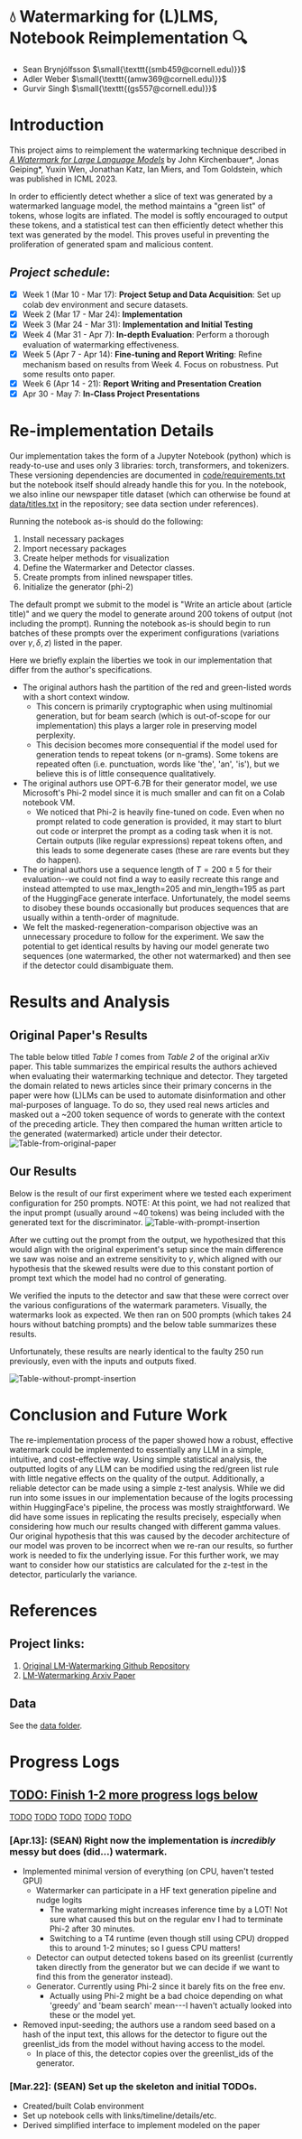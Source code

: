 💧 **Watermarking for (L)LMS, Notebook Reimplementation** 🔍
===
- Sean Brynjólfsson $\small{\texttt{(smb459@cornell.edu)}}$
- Adler Weber $\small{\texttt{(amw369@cornell.edu)}}$
- Gurvir Singh $\small{\texttt{(gs557@cornell.edu)}}$



# Introduction

This project aims to reimplement the watermarking technique described in [*A Watermark for Large Language Models*](https://arxiv.org/abs/2301.10226) by John Kirchenbauer*, Jonas Geiping*, Yuxin Wen, Jonathan Katz, Ian Miers, and Tom Goldstein, which was published in ICML 2023.

In order to efficiently detect whether a slice of text was generated by a watermarked language model, the method maintains a "green list" of tokens, whose logits are inflated. The model is softly encouraged to output these tokens, and a statistical test can then efficiently detect whether this text was generated by the model. This proves useful in preventing the proliferation of generated spam and malicious content.

## *Project schedule*:

- [x] Week 1 (Mar 10 - Mar 17): **Project Setup and Data Acquisition**: Set up colab dev environment and secure datasets.
- [x] Week 2 (Mar 17 - Mar 24): **Implementation**
- [x] Week 3 (Mar 24 - Mar 31): **Implementation and Initial Testing**
- [x] Week 4 (Mar 31 - Apr 7):  **In-depth Evaluation**: Perform a thorough evaluation of watermarking effectiveness.
- [x] Week 5 (Apr 7 - Apr 14): **Fine-tuning and Report Writing**: Refine mechanism based on results from Week 4. Focus on robustness. Put some results onto paper.
- [x] Week 6 (Apr 14 - 21): **Report Writing and Presentation Creation**
- [x] Apr 30 - May 7: **In-Class Project Presentations**

# Re-implementation Details
Our implementation takes the form of a Jupyter Notebook (python) which is ready-to-use and uses only 3 libraries: torch, transformers, and tokenizers. These versioning dependencies are documented in [code/requirements.txt](./code/requirements.txt) but the notebook itself should already handle this for you. In the notebook, we also inline our newspaper title dataset (which can otherwise be found at [data/titles.txt](./data/titles.txt) in the repository; see data section under references). 

Running the notebook as-is should do the following:
1. Install necessary packages
2. Import necessary packages
3. Create helper methods for visualization
4. Define the Watermarker and Detector classes.
5. Create prompts from inlined newspaper titles.
6. Initialize the generator (phi-2)

The default prompt we submit to the model is "Write an article about (article title)" and we query the model to generate around 200 tokens of output (not including the prompt). Running the notebook as-is should begin to run batches of these prompts over the experiment configurations (variations over $\gamma, \delta, z$) listed in the paper. 

Here we briefly explain the liberties we took in our implementation that differ from the author's specifications.
* The original authors hash the partition of the red and green-listed words with a short context window. 
    * This concern is primarily cryptographic when using multinomial generation, but for beam search (which is out-of-scope for our implementation) this plays a larger role in preserving model perplexity. 
    * This decision becomes more consequential if the model used for generation tends to repeat tokens (or n-grams). Some tokens are repeated often (i.e. punctuation, words like 'the', 'an', 'is'), but we believe this is of little consequence qualitatively.
* The original authors use OPT-6.7B for their generator model, we use Microsoft's Phi-2 model since it is much smaller and can fit on a Colab notebook VM. 
    * We noticed that Phi-2 is heavily fine-tuned on code. Even when no prompt related to code generation is provided, it may start to blurt out code or interpret the prompt as a coding task when it is not. Certain outputs (like regular expressions) repeat tokens often, and this leads to some degenerate cases (these are rare events but they do happen).
* The original authors use a sequence length of $T=200\pm5$ for their evaluation--we could not find a way to easily recreate this range and instead attempted to use max_length=$205$ and min_length=$195$ as part of the HuggingFace generate interface. Unfortunately, the model seems to disobey these bounds occasionally but produces sequences that are usually within a tenth-order of magnitude.
* We felt the masked-regeneration-comparison objective was an unnecessary procedure to follow for the experiment. We saw the potential to get identical results by having our model generate two sequences (one watermarked, the other not watermarked) and then see if the detector could disambiguate them.

# Results and Analysis

## Original Paper's Results
The table below titled *Table 1* comes from *Table 2* of the original arXiv paper. This table summarizes the empirical results the authors achieved when evaluating their watermarking technique and detector. They targeted the domain related to news articles since their primary concerns in the paper were how (L)LMs can be used to automate disinformation and other mal-purposes of language. To do so, they used real news articles and masked out a ~200 token sequence of words to generate with the context of the preceding article. They then compared the human written article to the generated (watermarked) article under their detector. 
![Table-from-original-paper](./images/table1.png)

## Our Results
Below is the result of our first experiment where we tested each experiment configuration for 250 prompts. NOTE: At this point, we had not realized that the input prompt (usually around ~40 tokens) was being included with the generated text for the discriminator.
![Table-with-prompt-insertion](./images/table2.png)

After we cutting out the prompt from the output, we hypothesized that this would align with the original experiment's setup since the main difference we saw was noise and an extreme sensitivity to $\gamma$, which aligned with our hypothesis that the skewed results were due to this constant portion of prompt text which the model had no control of generating. 

We verified the inputs to the detector and saw that these were correct over the various configurations of the watermark parameters. Visually, the watermarks look as expected. We then ran on 500 prompts (which takes 24 hours without batching prompts) and the below table summarizes these results. 

Unfortunately, these results are nearly identical to the faulty 250 run previously, even with the inputs and outputs fixed.

![Table-without-prompt-insertion](./images/table3.png)

# Conclusion and Future Work

The re-implementation process of the paper showed how a robust, effective watermark could be implemented to essentially any LLM in a simple, intuitive, and cost-effective way. Using simple statistical analysis, the outputted logits of any LLM can be modified using the red/green list rule with little negative effects on the quality of the output. Additionally, a reliable detector can be made using a simple z-test analysis. While we did run into some issues in our implementation because of the logits processing within HuggingFace's pipeline, the process was mostly straightforward. We did have some issues in replicating the results precisely, especially when considering how much our results changed with different gamma values. Our original hypothesis that this was caused by the decoder architecture of our model was proven to be incorrect when we re-ran our results, so further work is needed to fix the underlying issue. For this further work, we may want to consider how our statistics are calculated for the z-test in the detector, particularly the variance.

# References
## Project links:
1. [Original LM-Watermarking Github Repository](https://github.com/jwkirchenbauer/lm-watermarking/tree/main)
2. [LM-Watermarking Arxiv Paper](https://arxiv.org/abs/2301.10226)
## Data
See the [data folder](./data).

# Progress Logs

## [TODO: Finish 1-2 more progress logs below]()
[TODO]()
[TODO]()
[TODO]()
[TODO]()
[TODO]()

### [Apr.13]: (**SEAN**) Right now the implementation is *incredibly* messy but does (did...) watermark.
* Implemented minimal version of everything (on CPU, haven't tested GPU)
  * Watermarker can participate in a HF text generation pipeline and nudge logits
    * The watermarking might increases inference time by a LOT! Not sure what caused this but on the regular env I had to terminate Phi-2 after 30 minutes.
    * Switching to a T4 runtime (even though still using CPU) dropped this to around 1-2 minutes; so I guess CPU matters!
  * Detector can output detected tokens based on its greenlist (currently taken directly from the generator but we can decide if we want to find this from the generator instead).
  * Generator. Currently using Phi-2 since it barely fits on the free env.
    * Actually using Phi-2 might be a bad choice depending on what 'greedy' and 'beam search' mean---I haven't actually looked into these or the model yet.
* Removed input-seeding; the authors use a random seed based on a hash of the input text, this allows for the detector to figure out the greenlist_ids from the model without having access to the model.
  * In place of this, the detector copies over the greenlist_ids of the generator.

### [Mar.22]: (**SEAN**) Set up the skeleton and initial TODOs.
* Created/built Colab environment
* Set up notebook cells with links/timeline/details/etc.
* Derived simplified interface to implement modeled on the paper
